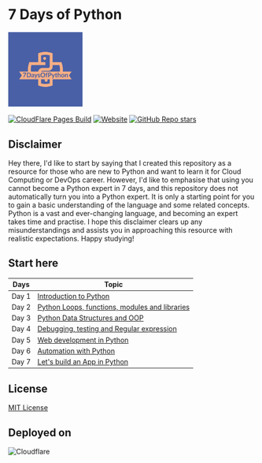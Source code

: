 # 7 Days of Python
<img src="docs/images/logo/7DaysOfPython-logos.jpeg" alt="90DaysOfDevOps Logo" width="30%" height="30%" />

[![CloudFlare Pages Build](https://img.shields.io/endpoint?url=https://cloudflare-pages-badges.rishabkumar7.workers.dev/?projectName=7daysofpython)](https://7daysofpython.com)
[![Website](https://img.shields.io/website?down_message=down&up_message=up&url=https%3A%2F%2F7daysofpython.com)](https://7daysofpython.com)
[![GitHub Repo stars](https://img.shields.io/github/stars/rishabkumar7/7DaysOfPython?style=social)](https://github.com/rishabkumar7/7DaysOfPython/)

## Disclaimer

Hey there, I'd like to start by saying that I created this repository as a resource for those who are new to Python and want to learn it for Cloud Computing or DevOps career. However, I'd like to emphasise that using you cannot become a Python expert in 7 days, and this repository does not automatically turn you into a Python expert. It is only a starting point for you to gain a basic understanding of the language and some related concepts. Python is a vast and ever-changing language, and becoming an expert takes time and practise. I hope this disclaimer clears up any misunderstandings and assists you in approaching this resource with realistic expectations. Happy studying!

## Start here

| Days      | Topic |
| ----------- | ----------- |
| Day 1   | [Introduction to Python](docs/days/day1.md)       |
| Day 2   | [Python Loops, functions, modules and libraries](docs/days/day2.md)        |
| Day 3   | [Python Data Structures and OOP](docs/days/day3.md)       |
| Day 4   | [Debugging, testing and Regular expression](docs/days/day4.md)        |
| Day 5   | [Web development in Python](docs/days/day5.md)       |
| Day 6   | [Automation with Python](docs/days/day6.md)        |
| Day 7   | [Let's build an App in Python](docs/days/day7.md)        |


## License

[MIT License](LICENSE)

## Deployed on
![Cloudflare](https://img.shields.io/badge/Cloudflare-F38020?style=for-the-badge&logo=Cloudflare&logoColor=white)
